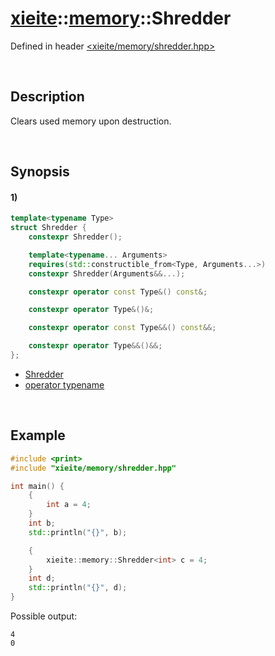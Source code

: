 # [xieite](../../xieite.md)\:\:[memory](../../memory.md)\:\:Shredder
Defined in header [<xieite/memory/shredder.hpp>](../../../include/xieite/memory/shredder.hpp)

&nbsp;

## Description
Clears used memory upon destruction.

&nbsp;

## Synopsis
#### 1)
```cpp
template<typename Type>
struct Shredder {
    constexpr Shredder();

    template<typename... Arguments>
    requires(std::constructible_from<Type, Arguments...>)
    constexpr Shredder(Arguments&&...);

    constexpr operator const Type&() const&;

    constexpr operator Type&()&;

    constexpr operator const Type&&() const&&;

    constexpr operator Type&&()&&;
};
```
- [Shredder](./structures/shredder/1/operators/constructor.md)
- [operator typename](./structures/shredder/1/operators/cast.md)

&nbsp;

## Example
```cpp
#include <print>
#include "xieite/memory/shredder.hpp"

int main() {
    {
        int a = 4;
    }
    int b;
    std::println("{}", b);

    {
        xieite::memory::Shredder<int> c = 4;
    }
    int d;
    std::println("{}", d);
}
```
Possible output:
```
4
0
```
